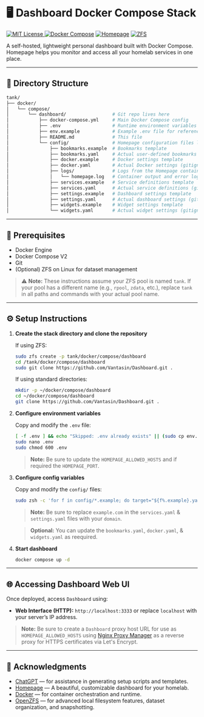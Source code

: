 # 🖥️ Dashboard Docker Compose Stack

[![MIT License](https://img.shields.io/github/license/Vantasin/Dashboard?style=flat-square)](LICENSE)[
![Docker Compose](https://img.shields.io/badge/Docker-Compose-blue?logo=docker)](https://docs.docker.com/compose/)
[![Homepage](https://img.shields.io/badge/Homepage-Dashboard-green?logo=homeadvisor)](https://gethomepage.dev/)
[![ZFS](https://img.shields.io/badge/ZFS-OpenZFS-blue?style=flat-square)](https://openzfs.org/)

A self-hosted, lightweight personal dashboard built with Docker Compose. Homepage helps you monitor and access all your homelab services in one place.

---

## 📁 Directory Structure

```bash
tank/
├── docker/
│   └── compose/
│       └── dashboard/                 # Git repo lives here
│           ├── docker-compose.yml     # Main Docker Compose config
│           ├── .env                   # Runtime environment variables and secrets (gitignored!)
│           ├── env.example            # Example .env file for reference
│           ├── README.md              # This file
│           └── config/                # Homepage configuration files live here
│               ├── bookmarks.example  # Bookmarks template
│               ├── bookmarks.yaml     # Actual user-defined bookmarks (gitignored)
│               ├── docker.example     # Docker settings template
│               ├── docker.yaml        # Actual Docker settings (gitignored)
│               ├── logs/              # Logs from the Homepage container
│               │   └── homepage.log   # Container output and error log
│               ├── services.example   # Service definitions template
│               ├── services.yaml      # Actual service definitions (gitignored)
│               ├── settings.example   # Dashboard settings template
│               ├── settings.yaml      # Actual dashboard settings (gitignored)
│               ├── widgets.example    # Widget settings template
│               └── widgets.yaml       # Actual widget settings (gitignored)
```

---

## 🧰 Prerequisites

* Docker Engine
* Docker Compose V2
* Git
* (Optional) ZFS on Linux for dataset management

> ⚠️ **Note:** These instructions assume your ZFS pool is named `tank`. If your pool has a different name (e.g., `rpool`, `zdata`, etc.), replace `tank` in all paths and commands with your actual pool name.

---

## ⚙️ Setup Instructions

1. **Create the stack directory and clone the repository**

   If using ZFS:
   ```bash
   sudo zfs create -p tank/docker/compose/dashboard
   cd /tank/docker/compose/dashboard
   sudo git clone https://github.com/Vantasin/Dashboard.git .
   ```

   If using standard directories:
   ```bash
   mkdir -p ~/docker/compose/dashboard
   cd ~/docker/compose/dashboard
   git clone https://github.com/Vantasin/Dashboard.git .
   ```

2. **Configure environment variables**

   Copy and modify the `.env` file:

   ```bash
   [ -f .env ] && echo "Skipped: .env already exists" || (sudo cp env.example .env && echo "Created: .env")
   sudo nano .env
   sudo chmod 600 .env
   ```

   > **Note:** Be sure to update the `HOMEPAGE_ALLOWED_HOSTS` and if required the `HOMEPAGE_PORT`.

3. **Configure config variables**

   Copy and modify the `config/` files:

   ```bash
   sudo zsh -c 'for f in config/*.example; do target="${f%.example}.yaml"; [ ! -f "$target" ] && cp "$f" "$target" && echo "Created: $target" || echo "Skipped: $target already exists"; done'
   ```

   > **Note:** Be sure to replace `example.com` in the `services.yaml` & `settings.yaml` files with your `domain`.

   > **Optional:** You can update the `bookmarks.yaml`, `docker.yaml`, & `widgets.yaml` as reequired.

4. **Start dashboard**

   ```bash
   docker compose up -d
   ```

---

## 🌐 Accessing Dashboard Web UI

Once deployed, access `Dashboard` using:

- **Web Interface (HTTP):** `http://localhost:3333` or replace `localhost` with your server’s IP address.

> **Note:** Be sure to create a `Dashboard` proxy host URL for use as `HOMEPAGE_ALLOWED_HOSTS` using [Nginx Proxy Manager](https://github.com/Vantasin/Nginx-Proxy-Manager.git) as a reverse proxy for HTTPS certificates via Let's Encrypt.

---

## 🙏 Acknowledgments

- [ChatGPT](https://openai.com/chatgpt) — for assistance in generating setup scripts and templates.
- [Homepage](https://gethomepage.dev) — A beautiful, customizable dashboard for your homelab.
- [Docker](https://www.docker.com/) — for container orchestration and runtime.
- [OpenZFS](https://openzfs.org/) — for advanced local filesystem features, dataset organization, and snapshotting.

